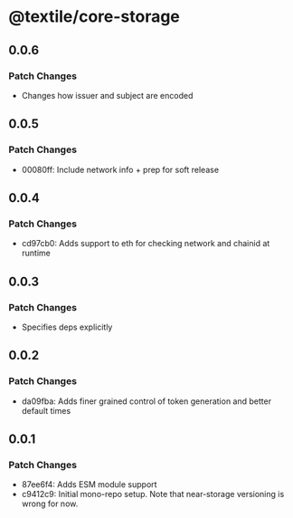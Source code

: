 # @textile/core-storage

## 0.0.6

### Patch Changes

- Changes how issuer and subject are encoded

## 0.0.5

### Patch Changes

- 00080ff: Include network info + prep for soft release

## 0.0.4

### Patch Changes

- cd97cb0: Adds support to eth for checking network and chainid at runtime

## 0.0.3

### Patch Changes

- Specifies deps explicitly

## 0.0.2

### Patch Changes

- da09fba: Adds finer grained control of token generation and better default times

## 0.0.1

### Patch Changes

- 87ee6f4: Adds ESM module support
- c9412c9: Initial mono-repo setup. Note that near-storage versioning is wrong for now.
